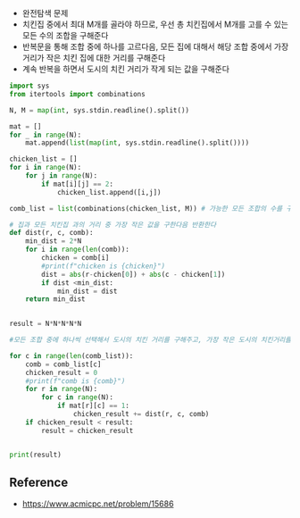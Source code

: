 - 완전탐색 문제
- 치킨집 중에서 최대 M개를 골라야 하므로, 우선 총 치킨집에서 M개를 고를 수 있는 모든 수의 조합을 구해준다
- 반복문을 통해 조합 중에 하나를 고르다음, 모든 집에 대해서 해당 조합 중에서 가장 거리가 작은 치킨 집에 대한 거리를 구해준다
- 계속 반복을 하면서 도시의 치킨 거리가 작게 되는 값을 구해준다 


```python
import sys
from itertools import combinations

N, M = map(int, sys.stdin.readline().split())

mat = []
for _ in range(N):
    mat.append(list(map(int, sys.stdin.readline().split())))

chicken_list = []
for i in range(N):
    for j in range(N):
        if mat[i][j] == 2:
            chicken_list.append([i,j])

comb_list = list(combinations(chicken_list, M)) # 가능한 모든 조합의 수를 구한다 
```


```python
# 집과 모든 치킨집 과의 거리 중 가장 작은 값을 구한다음 반환한다 
def dist(r, c, comb):
    min_dist = 2*N
    for i in range(len(comb)):
        chicken = comb[i]
        #print(f"chicken is {chicken}")
        dist = abs(r-chicken[0]) + abs(c - chicken[1])
        if dist <min_dist:
            min_dist = dist
    return min_dist
 
```


```python
result = N*N*N*N*N

#모든 조합 중에 하나씩 선택해서 도시의 치킨 거리를 구해주고, 가장 작은 도시의 치킨거리를 구한다  

for c in range(len(comb_list)):
    comb = comb_list[c]
    chicken_result = 0
    #print(f"comb is {comb}")
    for r in range(N):
        for c in range(N):
            if mat[r][c] == 1:
                chicken_result += dist(r, c, comb)
    if chicken_result < result:
        result = chicken_result


print(result)
```

## Reference
- https://www.acmicpc.net/problem/15686

